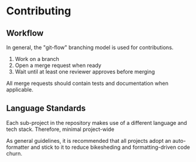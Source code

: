 # Contributing

## Workflow

In general, the "git-flow" branching model is used for contributions.

1. Work on a branch
2. Open a merge request when ready
3. Wait until at least one reviewer approves before merging

All merge requests should contain tests and documentation when applicable.

## Language Standards
Each sub-project in the repository makes use of a different language and tech stack.
Therefore, minimal project-wide 

As general guidelines, it is recommended that all projects adopt an auto-formatter and stick to it to reduce bikesheding and formatting-driven code churn.
